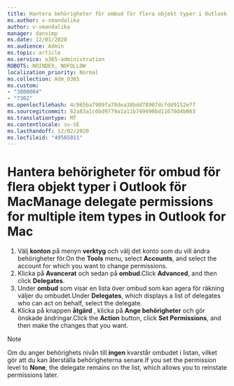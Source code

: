 ```yaml
---
title: Hantera behörigheter för ombud för flera objekt typer i Outlook för Mac
ms.author: v-smandalika
author: v-smandalika
manager: dansimp
ms.date: 12/01/2020
ms.audience: Admin
ms.topic: article
ms.service: o365-administration
ROBOTS: NOINDEX, NOFOLLOW
localization_priority: Normal
ms.collection: Adm_O365
ms.custom:
- "3800004"
- "7302"
ms.openlocfilehash: 4c965ba7909fa78dea38bdd78907dcfdd9152ef7
ms.sourcegitcommit: 62a83a1c6bd9779a1a11b749490bd11670d4b063
ms.translationtype: MT
ms.contentlocale: sv-SE
ms.lasthandoff: 12/02/2020
ms.locfileid: "49565011"
---
```

# <a name="manage-delegate-permissions-for-multiple-item-types-in-outlook-for-mac"></a><span data-ttu-id="5a029-102">Hantera behörigheter för ombud för flera objekt typer i Outlook för Mac</span><span class="sxs-lookup"><span data-stu-id="5a029-102">Manage delegate permissions for multiple item types in Outlook for Mac</span></span>

1. <span data-ttu-id="5a029-103">Välj **konton** på menyn **verktyg** och välj det konto som du vill ändra behörigheter för.</span><span class="sxs-lookup"><span data-stu-id="5a029-103">On the **Tools** menu, select **Accounts**, and select the account for which you want to change permissions.</span></span>
2. <span data-ttu-id="5a029-104">Klicka på **Avancerat** och sedan på **ombud**.</span><span class="sxs-lookup"><span data-stu-id="5a029-104">Click **Advanced**, and then click **Delegates**.</span></span>
3. <span data-ttu-id="5a029-105">Under **ombud** som visar en lista över ombud som kan agera för räkning väljer du ombudet.</span><span class="sxs-lookup"><span data-stu-id="5a029-105">Under **Delegates**, which displays a list of delegates who can act on behalf, select the delegate.</span></span>
4. <span data-ttu-id="5a029-106">Klicka på knappen **åtgärd** , klicka på **Ange behörigheter** och gör önskade ändringar.</span><span class="sxs-lookup"><span data-stu-id="5a029-106">Click the **Action** button, click **Set Permissions**, and then make the changes that you want.</span></span>

> [!NOTE]
> <span data-ttu-id="5a029-107">Om du anger behörighets nivån till **ingen** kvarstår ombudet i listan, vilket gör att du kan återställa behörigheterna senare.</span><span class="sxs-lookup"><span data-stu-id="5a029-107">If you set the permission level to **None**, the delegate remains on the list, which allows you to reinstate permissions later.</span></span>
